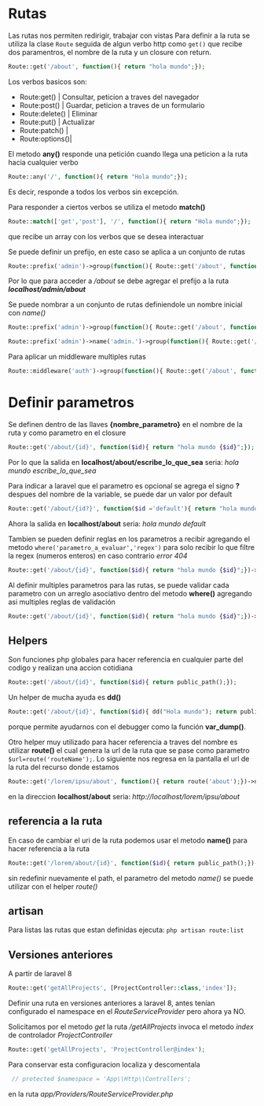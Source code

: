 # Rutas

Las rutas nos permiten redirigir, trabajar con vistas
Para definir a la ruta se utiliza la clase ```Route``` seguida de algun verbo http como ```get()``` que recibe dos paramentros, el nombre de la ruta y un closure con return. 
```php 
Route::get('/about', function(){ return "hola mundo";}); 
```

Los verbos basicos son:
 *    Route:get()    | Consultar, peticion a traves del navegador
 *    Route:post()   | Guardar, peticion a traves de un formulario
 *    Route:delete() | Eliminar
 *    Route:put()    | Actualizar
 *    Route:patch()  | 
 *    Route:options()| 

El metodo **any()** responde una petición cuando llega una peticion a la ruta hacia cualquier verbo
```php
Route::any('/', function(){ return "Hola mundo";}); 
```
Es decir, responde a todos los verbos sin excepción.

Para responder a ciertos verbos se utiliza el metodo **match()** 
```php 
Route::match(['get','post'], '/', function(){ return "Hola mundo";}); 
``` 
que recibe un array con los verbos que se desea interactuar 

Se puede definir un prefijo, en este caso se aplica a un conjunto de rutas 
```php 
Route::prefix('admin')->group(function(){ Route::get('/about', function(){ return "About";})}); 
```
Por lo que para acceder a */about* se debe agregar el prefijo a la ruta ***localhost/admin/about***

Se puede nombrar a un conjunto de rutas definiendole un nombre inicial con *name()*
```php
Route::prefix('admin')->group(function(){ Route::get('/about', function(){ return "About";})->name('about')}); 
```


```php
Route::prefix('admin')->name('admin.')->group(function(){ Route::get('/about', function(){ return "About";})->name('about')}); 
```

Para aplicar un middleware multiples rutas 
```php
Route::middleware('auth')->group(function(){ Route::get('/about', function(){ return "About";})->name('about')}); 
```



# Definir parametros

Se definen dentro de las llaves **{nombre_parametro}** en el nombre de la ruta y como parametro en el closure 
```php 
Route::get('/about/{id}', function($id){ return "hola mundo {$id}";}); 
```
Por lo que la salida en **localhost/about/escribe_lo_que_sea** seria:
*hola mundo escribe_lo_que_sea*

Para indicar a laravel que el parametro es opcional se agrega el signo **?** despues del nombre de la variable, se puede dar un valor por default 
```php 
Route::get('/about/{id?}', function($id ='default'){ return "hola mundo {$id}";}); 
```
Ahora la salida en **localhost/about** seria:
*hola mundo default*

Tambien se pueden definir reglas en los parametros a recibir agregando el metodo ``` where('parametro_a_evaluar','regex') ``` para solo recibir lo que filtre la regex (numeros enteros) en caso contrario *error 404* 
```php 
Route::get('/about/{id}', function($id){ return "hola mundo {$id}";})->where('id','[0-9+]'); 
``` 
Al definir multiples parametros para las rutas, se puede validar cada parametro con un arreglo asociativo dentro del metodo **where()** agregando asi multiples reglas de validación 
```php 
Route::get('/about/{id}', function($id){ return "hola mundo {$id}";})->where('id' => '[0-9+]','id' => '[a-z]'); 
``` 



## Helpers

Son funciones php globales para hacer referencia en cualquier parte del codigo y realizan una accion cotidiana 
```php 
Route::get('/about/{id}', function($id){ return public_path();}); 
``` 
Un helper de mucha ayuda es **dd()** 
```php 
Route::get('/about/{id}', function($id){ dd("Hola mundo"); return public_path();}); 
``` 
porque permite ayudarnos con el debugger como la función **var_dump()**.

Otro helper muy utilizado para hacer referencia a traves del nombre es utilizar **route()** el cual genera la url de la ruta que se pase como parametro ```$url=route('routeName');```. 
Lo siguiente nos regresa en la pantalla el url de la ruta del recurso donde estamos 
```php 
Route::get('/lorem/ipsu/about', function(){ return route('about');})->name('about'); 
```
en la direccion **localhost/about** seria:
*http://localhost/lorem/ipsu/about*




## referencia a la ruta

En caso de cambiar el uri de la ruta podemos usar el metodo **name()** para hacer referencia a la ruta 
```php 
Route::get('/lorem/about/{id}', function($id){ return public_path();})->name('about'); 
``` 
sin redefinir nuevamente el path, el parametro del metodo *name()* se puede utilizar con el helper *route()*



## artisan
Para listas las rutas que estan definidas ejecuta: 
``` php artisan route:list ```


## Versiones anteriores

A partir de laravel 8
```php
Route::get('getAllProjects', [ProjectController::class,'index']);
```


Definir una ruta en versiones anteriores a laravel 8, antes tenían configurado el namespace en el _RouteServiceProvider_ pero ahora ya NO.

Solicitamos por el metodo _get_ la ruta _/getAllProjects_ invoca el metodo _index_ de controlador _ProjectController_
```php
Route::get('getAllProjects', 'ProjectController@index');
```

Para conservar esta configuracion localiza y descomentala
```php
 // protected $namespace = 'App\\Http\\Controllers'; 
 ``` 
 en la ruta _app/Providers/RouteServiceProvider.php_


